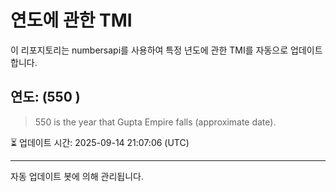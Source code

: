 
# 연도에 관한 TMI

이 리포지토리는 numbersapi를 사용하여 특정 년도에 관한 TMI를 자동으로 업데이트합니다.

## 연도: (550 )
> 550 is the year that Gupta Empire falls (approximate date).

⏳ 업데이트 시간: 2025-09-14 21:07:06 (UTC)

---
자동 업데이트 봇에 의해 관리됩니다.
